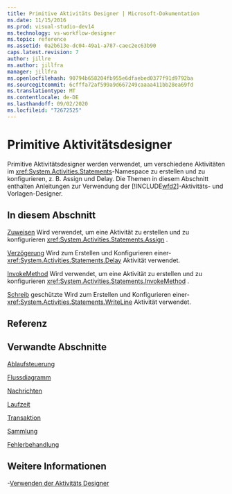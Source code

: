```yaml
---
title: Primitive Aktivitäts Designer | Microsoft-Dokumentation
ms.date: 11/15/2016
ms.prod: visual-studio-dev14
ms.technology: vs-workflow-designer
ms.topic: reference
ms.assetid: 0a2b613e-dc04-49a1-a787-caec2ec63b90
caps.latest.revision: 7
author: jillre
ms.author: jillfra
manager: jillfra
ms.openlocfilehash: 90794b658204fb955e6dfaebed0377f91d9792ba
ms.sourcegitcommit: 6cfffa72af599a9d667249caaaa411bb28ea69fd
ms.translationtype: MT
ms.contentlocale: de-DE
ms.lasthandoff: 09/02/2020
ms.locfileid: "72672525"
---
```

# <a name="primitives-activity-designers"></a>Primitive Aktivitätsdesigner
Primitive Aktivitätsdesigner werden verwendet, um verschiedene Aktivitäten im <xref:System.Activities.Statements>-Namespace zu erstellen und zu konfigurieren, z. B. Assign und Delay. Die Themen in diesem Abschnitt enthalten Anleitungen zur Verwendung der [!INCLUDE[wfd2](../includes/wfd2-md.md)]-Aktivitäts- und Vorlagen-Designer.

## <a name="in-this-section"></a>In diesem Abschnitt
 [Zuweisen](../workflow-designer/assign-activity-designer.md) Wird verwendet, um eine Aktivität zu erstellen und zu konfigurieren <xref:System.Activities.Statements.Assign> .

 [Verzögerung](../workflow-designer/delay-activity-designer.md) Wird zum Erstellen und Konfigurieren einer- <xref:System.Activities.Statements.Delay> Aktivität verwendet.

 [InvokeMethod](../workflow-designer/invokemethod-activity-designer.md) Wird verwendet, um eine Aktivität zu erstellen und zu konfigurieren <xref:System.Activities.Statements.InvokeMethod> .

 [Schreib](../workflow-designer/writeline-activity-designer.md) geschützte Wird zum Erstellen und Konfigurieren einer- <xref:System.Activities.Statements.WriteLine> Aktivität verwendet.

## <a name="reference"></a>Referenz

## <a name="related-sections"></a>Verwandte Abschnitte
 [Ablaufsteuerung](../workflow-designer/control-flow-activity-designers.md)

 [Flussdiagramm](../workflow-designer/flowchart-activity-designers.md)

 [Nachrichten](../workflow-designer/messaging-activity-designers.md)

 [Laufzeit](../workflow-designer/runtime-activity-designers.md)

 [Transaktion](../workflow-designer/transaction-activity-designers.md)

 [Sammlung](../workflow-designer/collection-activity-designers.md)

 [Fehlerbehandlung](../workflow-designer/error-handling-activity-designers.md)

## <a name="see-also"></a>Weitere Informationen

-[Verwenden der Aktivitäts Designer](../workflow-designer/using-the-activity-designers.md)

